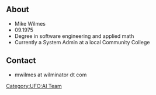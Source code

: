 ## About

- Mike Wilmes
- 09.1975
- Degree in software engineering and applied math
- Currently a System Admin at a local Community College

## Contact

- mwilmes at wilminator dt com

[Category:UFO:AI Team](Category:UFO:AI_Team "wikilink")